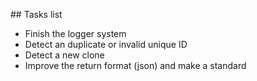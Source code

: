 ## Tasks list 

* Finish the logger system
* Detect an duplicate or invalid unique ID
* Detect a new clone
* Improve the return format (json) and make a standard
